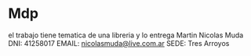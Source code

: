 # Mdp

el trabajo tiene tematica de una libreria y lo entrega Martin Nicolas Muda DNI: 41258017 EMAIL: nicolasmuda@live.com.ar SEDE: Tres Arroyos
